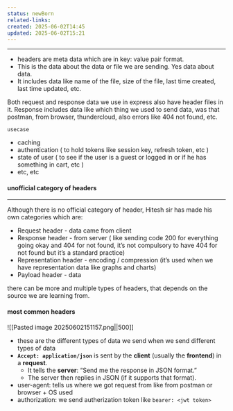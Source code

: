 ```yaml
---
status: newBorn
related-links: 
created: 2025-06-02T14:45
updated: 2025-06-02T15:21
---
```

---

- headers are meta data which are in key: value pair format.
- This is the data about the data or file we are sending. Yes data about data.
- It includes data like name of the file, size of the file, last time created, last time updated, etc.

Both request and response data we use in express also have header files in it. Response includes data like which thing we used to send data, was that postman, from browser, thundercloud, also errors like 404 not found, etc.

`usecase`
- caching
- authentication ( to hold tokens like session key, refresh token, etc )
- state of user ( to see if the user is a guest or logged in or if he has something in cart, etc )
- etc, etc

#### unofficial category of headers
---

Although there is no official category of header, Hitesh sir has made his own categories which are:

- Request header - data came from client
- Response header - from server  ( like sending code 200 for everything going okay and 404 for not found, it’s not compulsory to have 404 for not found but it’s a standard practice)
- Representation header - encoding / compression  (it’s used when we have representation data like graphs and charts)
- Payload header - data

there can be more and multiple types of headers, that depends on the source we are learning from.

#### most common headers
![[Pasted image 20250602151157.png||500]]

- these are the different types of data we send when we send different types of data
- **`Accept: application/json`** is sent by the **client** (usually the **frontend**) in a **request**.
	- It tells the **server**: “Send me the response in JSON format.”
	- The server then replies in JSON (if it supports that format).
- user-agent: tells us where we got request from like from postman or browser + OS used
- authorization: we send autherization token like `bearer: <jwt token>`

